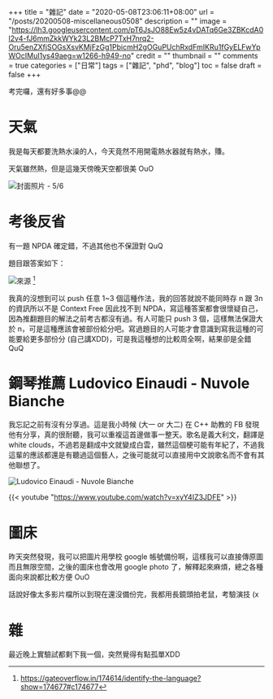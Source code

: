 +++
title = "雜記"
date = "2020-05-08T23:06:11+08:00"
url = "/posts/20200508-miscellaneous0508"
description = ""
image = "https://lh3.googleusercontent.com/pT6JsJO88Ew5z4vDATq6Ge3ZBKcdA0l2v4-fJ6mmZkkWYk23L2BMcP7TxH7nrq2-Oru5enZXfjSOGsXsvKMjFzGg1PbicmH2gOGuPUchRxdFmIKRu1fGyELFwYpWOcIMuI1ys49aeg=w1266-h949-no"
credit = ""
thumbnail = ""
comments = true
categories = ["日常"]
tags = ["雜記", "phd", "blog"]
toc = false
draft = false
+++
<!-- https://drive.google.com/uc?export=view&id= -->

考完囉，還有好多事@@

<!--more-->

# 天氣

我是每天都要洗熱水澡的人，今天竟然不用開電熱水器就有熱水，賺。

天氣雖然熱，但是這幾天傍晚天空都很美 OuO

![封面照片 - 5/6](https://lh3.googleusercontent.com/pT6JsJO88Ew5z4vDATq6Ge3ZBKcdA0l2v4-fJ6mmZkkWYk23L2BMcP7TxH7nrq2-Oru5enZXfjSOGsXsvKMjFzGg1PbicmH2gOGuPUchRxdFmIKRu1fGyELFwYpWOcIMuI1ys49aeg=w1266-h949-no)

# 考後反省

有一題 NPDA 確定錯，不過其他也不保證對 QuQ

題目跟答案如下：

![來源](https://gateoverflow.in/?qa=blob&qa_blobid=15483797651626709437) [^1]
[^1]: https://gateoverflow.in/174614/identify-the-language?show=174677#c174677

我真的沒想到可以 push 任意 1~3 個這種作法，我的回答就說不能同時存 n 跟 3n 的資訊所以不是 Context Free 因此找不到 NPDA，寫這種答案都會很懷疑自己，因為推翻題目的解法之前考古都沒有過。有人可能只 push 3 個，這樣無法保證大於 n，可是這種應該會被部份給分吧。寫過題目的人可能才會意識到寫我這種的可能要給更多部份分 (自己講XDD)，可是我這種想的比較周全啊，結果卻是全錯 QuQ

# 鋼琴推薦 Ludovico Einaudi - Nuvole Bianche

我忘記之前有沒有分享過。這是我小時候 (大一 or 大二) 在 C++ 助教的 FB 發現他有分享，真的很耐聽，我可以重複這首邊做事一整天。歌名是義大利文，翻譯是 white clouds，不過若是翻成中文就變成白雲，雖然這個梗可能有年紀了，不過我這輩的應該都還是有聽過這個藝人，之後可能就可以直接用中文說歌名而不會有其他聯想了。


![Ludovico Einaudi - Nuvole Bianche](https://lh3.googleusercontent.com/nGdLDnNyT3t-GAiJLcxPfNVIuoEl_EelGs9VBAgRQ6s0K37bK5cYnNc3UA5uY6fv98fC5VbQ96jzo5jtNJJDG-WenPQc-EaJdegb9xDOxDG2A8QvX-stQDuPKj5oGm6e-MQGrYc9jBU=w1292-h229-no)

{{< youtube "https://www.youtube.com/watch?v=xyY4IZ3JDFE" >}}

# 圖床

昨天突然發現，我可以把圖片用學校 google 帳號備份啊，這樣我可以直接傳原圖而且無限空間，之後的圖床也會改用 google photo 了，解釋起來麻煩，總之各種面向來說都比較方便 OuO

話說好像太多影片檔所以到現在還沒備份完，我都用長鏡頭拍老鼠，考驗演技 (x

# 雜

最近晚上實驗試都剩下我一個，突然覺得有點孤單XDD
